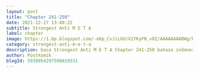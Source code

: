 ```yaml
---
layout: post 
title: "Chapter 241-250"
date: 2021-12-27 13:49:22
subtitle: Strongest Anti M E T A
label: chapter
image: https://1.bp.blogspot.com/-e6p_CvJiLGU/X1YKyFN_v8I/AAAAAAAABWg/hp42ZXRhDCM2OSS6UK7nQIvOH3mrpN-eQCLcBGAsYHQ/s72-c/Strongest-Anti-M.E.T.A-Bahasa-Indonesia.jpg
category: strongest-anti-m-e-t-a
description: baca Strongest Anti M E T A Chapter 241-250 bahasa indonesia 
author: Postkomik
blogId: 5938954297598029331
---
```

